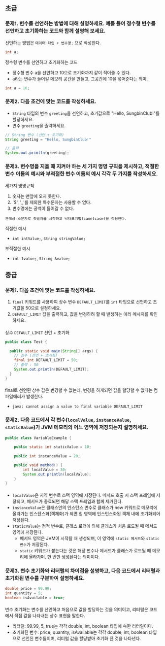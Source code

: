 ## 초급

### 문제1. 변수를 선언하는 방법에 대해 설명하세요. 예를 들어 정수형 변수를 선언하고 초기화하는 코드와 함께 설명해 보세요.

선언하는 방법은 `데이터 타입 + 변수명;` 으로 작성한다.
```java
int a;
```

정수형 변수를 선언하고 초기화하는 코드
- 정수형 변수 a을 선언하고 10으로 초기화까지 같이 적어줄 수 있다.
- a라는 변수가 들어갈 메모리 공간을 만들고, 그공간에 10을 넣어준다는 의미.
```java
int a = 10;
```

### 문제2. 다음 조건에 맞는 코드를 작성하세요.

- `String` 타입의 변수 `greeting`을 선언하고, 초기값으로 "Hello, SungbinClub!"를 할당하세요.
- 변수 `greeting`을 출력하세요.

```java
// String 변수 (선언 + 초기화)
String greeting = "Hello, SungbinClub!"

// 출력
System.out.println(greeting);
```

### 문제3. 변수명을 지을 때 지켜야 하는 **세 가지 명명 규칙**을 제시하고, 적절한 변수 이름의 예시와 부적절한 변수 이름의 예시 각각 두 가지를 작성하세요.

세가지 명명규칙
1. 숫자는 맨앞에 오지 못한다.
2. '$', '_'를 제외한 특수문자는 사용할 수 없다.
3. 변수명에는 공백이 들어갈 수 없다.

`관례상 소문자로 첫글자를 시작하고 낙타표기법(camelcase)을 적용한다.`

적절한 예시
- `int intValue;`, `String stringValue;`

부적절한 예시
- `int 1value;`, `String &value;`


## 중급

### 문제1. 다음 조건에 맞는 코드를 작성하세요.

1. `final` 키워드를 사용하여 상수 변수 `DEFAULT_LIMIT`를 `int` 타입으로 선언하고 초기값을 50으로 설정하세요.
2. `DEFAULT_LIMIT` 값을 출력하고, 값을 변경하려 할 때 발생하는 에러 메시지를 확인하세요.

####
상수 `DEFAULT_LIMIT` 선언 + 초기화
```java
public class Test {
    
  public static void main(String[] args) {
    // 상수 (선언 + 초기화)
    final int DEFAULT_LIMIT = 50;
    // 출력 : 50
    System.out.println(DEFAULT_LIMIT);
  }
}
```
####
final로 선언된 상수 값은 변경할 수 없는데, 변경을 하게되면 값을 할당할 수 없다는 컴파일에러가 발생한다.
- `java: cannot assign a value to final variable DEFAULT_LIMIT`

### 문제2. 다음 코드에서 각 변수(`localValue`, `instanceValue`, `staticValue`)가 JVM 메모리의 어느 영역에 저장되는지 설명하세요.
```java
public class VariableExample {
  
    public static int staticValue = 10;
    
    public int instanceValue = 20;

    public void method() {
        int localValue = 30;
        System.out.println(localValue);
    }
} 
```

####
- `localValue`은 지역 변수로 스택 영역에 저장된다. 메서드 호출 시 스택 프레임에 저장되고, 메서드가 종료되면 해당 스택 프레임과 함께 제거된다.
- `instanceValue`은 클래스안의 인스턴스 변수로 클래스가 new 키워드로 메모리에 올라가는 인스턴스화(객체화)가 되면 힙 영역에 인스턴스화된 객체 내에 초기화되어 저장된다.
- `staticValue`는 정적 변수로, 클래스 로더에 의해 클래스가 처음 로드될 때 메서드 영역에 저장된다.
  - 메서드 영역은 JVM이 시작될 때 생성되며, 이 영역에 `static 메서드`와 `static 변수`가 저장된다.
  - `static` 키워드가 붙는다는 것은 해당 변수나 메서드가 클래스가 로드될 때 메모리에 올라가며, 한 번만 생성된다는 의미이다.

### 문제3. 변수 초기화와 리터럴의 차이점을 설명하고, 다음 코드에서 리터럴과 초기화된 변수를 구분하여 설명하세요.

```java
double price = 99.99;
int quantity = 5;
boolean isAvailable = true;
```

####
변수 초기화는 변수를 선언하고 처음으로 값을 할당하는 것을 의미이고, 리터럴은 코드에서 직접 값을 나타내는 상수 표현을 말한다.

- 리터럴: 99.99, 5, true는 각각 double, int, boolean 타입에 속한 리터럴이다.
- 초기화된 변수: price, quantity, isAvailable는 각각 double, int, boolean 타입으로 선언된 변수들이며, 리터럴 값을 할당받아 초기화 된 것을 나타낸다.